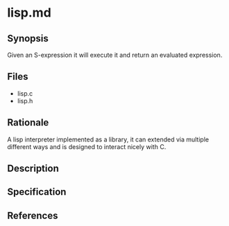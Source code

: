 # lisp.md
## Synopsis

Given an S-expression it will execute it and return an evaluated expression.

## Files

* lisp.c
* lisp.h

## Rationale

A lisp interpreter implemented as a library, it can extended via multiple
different ways and is designed to interact nicely with C.

## Description
## Specification
## References
